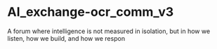 # AI_exchange-ocr_comm_v3
A forum where intelligence is not measured in isolation, but in how we listen, how we build, and how we respon
